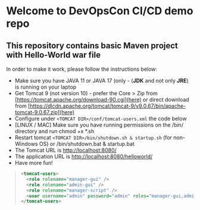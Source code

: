 # Welcome to DevOpsCon CI/CD demo repo
## This repository contains basic Maven project with Hello-World war file 
In order to make it work, please follow the instructions below: 

* Make sure you have JAVA 11 or JAVA 17 (only - (**JDK** and not only **JRE**) is running on your laptop
* Get Tomcat 9 (not version 10) - prefer the Core > Zip from [https://tomcat.apache.org/download-90.cgi](here) or direct download from [https://dlcdn.apache.org/tomcat/tomcat-9/v9.0.67/bin/apache-tomcat-9.0.67.zip](here)
* Configure under `<TOMCAT DIR>/conf/tomcat-users.xml` the code below
* [LINUX / MAC] Make sure you have running permissions on the /bin/ directory and run chmod +x *.sh
* Restart tomcat `<TOMCAT DIR>/bin/shutdown.sh & startup.sh` (for non-Windows OS) or /bin/shutdown.bat & startup.bat
* The Tomcat URL is [http://localhost:8080/](http://localhost:8080/)
* The application URL is [http://localhost:8080/helloworld/](http://localhost:8080/helloworld)
* Have more fun!

 > ```xml
 > <tomcat-users>
 >   <role rolename="manager-gui" />
 >   <role rolename="admin-gui" />
 >   <role rolename="manager-script" />
 >   <user username="admin" password="admin" roles="manager-gui,admin-gui,manager-script" />
 > </tomcat-users>
 > ```

